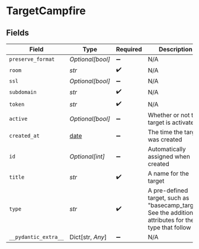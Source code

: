 # TargetCampfire


## Fields

| Field                                                                                                   | Type                                                                                                    | Required                                                                                                | Description                                                                                             |
| ------------------------------------------------------------------------------------------------------- | ------------------------------------------------------------------------------------------------------- | ------------------------------------------------------------------------------------------------------- | ------------------------------------------------------------------------------------------------------- |
| `preserve_format`                                                                                       | *Optional[bool]*                                                                                        | :heavy_minus_sign:                                                                                      | N/A                                                                                                     |
| `room`                                                                                                  | *str*                                                                                                   | :heavy_check_mark:                                                                                      | N/A                                                                                                     |
| `ssl`                                                                                                   | *Optional[bool]*                                                                                        | :heavy_minus_sign:                                                                                      | N/A                                                                                                     |
| `subdomain`                                                                                             | *str*                                                                                                   | :heavy_check_mark:                                                                                      | N/A                                                                                                     |
| `token`                                                                                                 | *str*                                                                                                   | :heavy_check_mark:                                                                                      | N/A                                                                                                     |
| `active`                                                                                                | *Optional[bool]*                                                                                        | :heavy_minus_sign:                                                                                      | Whether or not the target is activated                                                                  |
| `created_at`                                                                                            | [date](https://docs.python.org/3/library/datetime.html#date-objects)                                    | :heavy_minus_sign:                                                                                      | The time the target was created                                                                         |
| `id`                                                                                                    | *Optional[int]*                                                                                         | :heavy_minus_sign:                                                                                      | Automatically assigned when created                                                                     |
| `title`                                                                                                 | *str*                                                                                                   | :heavy_check_mark:                                                                                      | A name for the target                                                                                   |
| `type`                                                                                                  | *str*                                                                                                   | :heavy_check_mark:                                                                                      | A pre-defined target, such as "basecamp_target". See the additional attributes for the type that follow |
| `__pydantic_extra__`                                                                                    | Dict[str, *Any*]                                                                                        | :heavy_minus_sign:                                                                                      | N/A                                                                                                     |